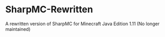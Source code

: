 # SharpMC-Rewritten
A rewritten version of SharpMC for Minecraft Java Edition 1.11 (No longer maintained)
